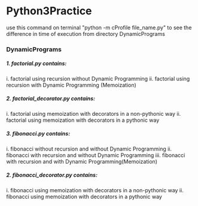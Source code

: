 # Python3Practice
use this command on terminal "python -m cProfile file_name.py" to see the difference in time of execution from directory DynamicPrograms
### DynamicPrograms 

##### 1. factorial.py contains:
i.   factorial using recursion without Dynamic Programming
ii.  factorial using recursion with Dynamic Programming (Memoization)

##### 2. factorial_decorator.py contains:
i.   factorial using memoization with decorators in a non-pythonic way
ii.  factorial using memoization with decorators in a pythonic way

##### 3. fibonacci.py contains:
i.   fibonacci without recursion and without Dynamic Programming
ii.  fibonacci with recursion and without Dynamic Programming
iii. fibonacci with recursion and with Dynamic Programming(Memoization)

##### 2. fibonacci_decorator.py contains:
i.   fibonacci using memoization with decorators in a non-pythonic way
ii.  fibonacci using memoization with decorators in a pythonic way